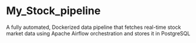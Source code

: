 # My_Stock_pipeline
A fully automated, Dockerized data pipeline that fetches real-time stock market data using Apache Airflow orchestration and stores it in PostgreSQL
